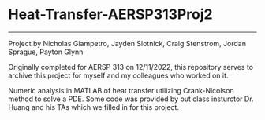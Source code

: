 # Heat-Transfer-AERSP313Proj2
-----------------------------
Project by Nicholas Giampetro, Jayden Slotnick, Craig Stenstrom, Jordan Sprague, Payton Glynn

Originally completed for AERSP 313 on 12/11/2022, this repository serves to archive this project for myself and my colleagues who worked on it.

Numeric analysis in MATLAB of heat transfer utilizing Crank-Nicolson method to solve a PDE. Some code was provided by out class insturctor Dr. Huang and his TAs which we filled in for this project.

